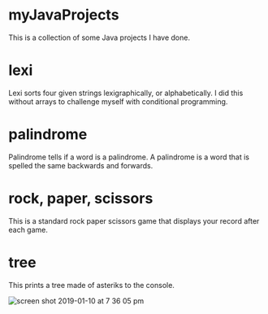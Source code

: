 # myJavaProjects

This is a collection of some Java projects I have done.

# lexi

Lexi sorts four given strings lexigraphically, or alphabetically. I did this without arrays to challenge myself with conditional programming.

# palindrome

Palindrome tells if a word is a palindrome. A palindrome is a word that is spelled the same backwards and forwards.

# rock, paper, scissors

This is a standard rock paper scissors game that displays your record after each game.

# tree

This prints a tree made of asteriks to the console.

![screen shot 2019-01-10 at 7 36 05 pm](https://user-images.githubusercontent.com/37881002/51007941-38042800-150f-11e9-9e3e-872b13fd03e0.png)
